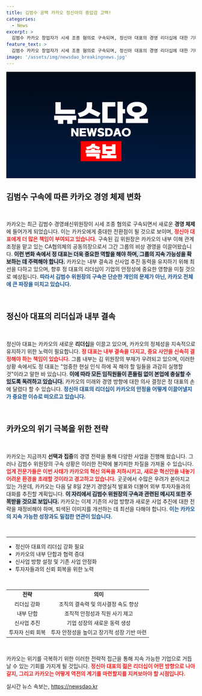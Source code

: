 ```yaml
---
title: 김범수 공백 카카오 정신아의 중압감 고백!
categories:
  - News
excerpt: >
  김범수 카카오 창업자가 시세 조종 혐의로 구속되며, 정신아 대표의 경영 리더십에 대한 기대가 커지고 있다. 카카오는 이제 그의 부재 속에서 신속한 안정화와 혁신을 요구받고 있다. 8일 컨퍼런스콜이 주목받는 이유는 이 위기 속에서 향후 방향성을 제시할 중요한 메시지가 예상되기 때문이다.
feature_text: >
  김범수 카카오 창업자가 시세 조종 혐의로 구속되며, 정신아 대표의 경영 리더십에 대한 기대가 커지고 있다. 카카오는 이제 그의 부재 속에서 신속한 안정화와 혁신을 요구받고 있다. 8일 컨퍼런스콜이 주목받는 이유는 이 위기 속에서 향후 방향성을 제시할 중요한 메시지가 예상되기 때문이다.
image: '/assets/img/newsdao_breakingnews.jpg'
---
```


<p><img src="/assets/img/newsdao_breakingnews.jpg" alt="ontimetimes 속보" /></p>

<h2 data-ke-size="size26">김범수 구속에 따른 카카오 경영 체제 변화</h2>

<p data-ke-size="size16">&nbsp;</p>

<p>카카오는 최근 김범수 경영쇄신위원장이 시세 조종 혐의로 구속되면서 새로운 <strong>경영 체제</strong>에 들어가게 되었습니다. 이는 카카오에게 중대한 전환점이 될 것으로 보이며, <b><span style="color: #ee2323;">정신아 대표에게 더 많은 책임이 부여되고 있습니다.</span></b> 구속된 김 위원장은 카카오의 내부 이해 관계 조정을 맡고 있는 CA협의체의 공동의장으로서 그간 그룹의 비상 경영을 이끌어왔습니다. <b><span style="background-color: #21538527;">이런 변화 속에서 정 대표는 더욱 중요한 역할을 해야 하며, 그룹의 지속 가능성을 확보하는 데 주력해야 합니다.</span></b> 카카오는 내부 결속과 신사업 추진 동력을 유지하기 위해 최선을 다하고 있으며, 향후 정 대표의 리더십이 기업의 안정성에 중요한 영향을 미칠 것으로 예상됩니다. <b><span style="color: #1a5490;">따라서 김범수 위원장의 구속은 단순한 개인의 문제가 아닌, 카카오 전체에 큰 파장을 미치고 있습니다.</span></b></p>

<p data-ke-size="size16">&nbsp;</p>

<h2 data-ke-size="size26">정신아 대표의 리더십과 내부 결속</h2>

<p data-ke-size="size16">&nbsp;</p>

<p>정신아 대표는 카카오의 새로운 <strong>리더십</strong>을 이끌고 있으며, 카카오의 정체성을 지속적으로 유지하기 위한 노력이 필요합니다. <b><span style="color: #ee2323;">정 대표는 내부 결속을 다지고, 중요 사안을 신속히 결정해야 하는 책임이 있습니다.</span></b> 그룹 내부는 김 위원장의 부재가 우려되고 있으며, 이러한 상황 속에서도 정 대표는 "엄중한 현실 인식 하에 꼭 해야 할 일들을 과감히 실행할 것"이라고 말한 바 있습니다. <b><span style="background-color: #21538527;">이에 따라 모든 임직원들이 흔들림 없이 본업에 충실할 수 있도록 독려하고 있습니다.</span></b> 카카오의 미래와 경영 방향에 대한 의사 결정은 정 대표의 손에 달렸다 할 수 있습니다. <b><span style="color: #1a5490;">정신아 대표의 리더십이 카카오의 안정을 어떻게 이끌어낼지가 중요한 이슈로 떠오르고 있습니다.</span></b></p>

<p data-ke-size="size16">&nbsp;</p>

<h2 data-ke-size="size26">카카오의 위기 극복을 위한 전략</h2>

<p data-ke-size="size16">&nbsp;</p>

<p>카카오는 지금까지 <strong>선택과 집중</strong>의 경영 전략을 통해 다양한 사업을 진행해 왔습니다. 그러나 김범수 위원장의 구속 상황은 이러한 전략에 불가피한 차질을 가져올 수 있습니다. <b><span style="color: #ee2323;">업계 전문가들은 이번 사태가 카카오의 혁신 의욕을 저하시키고, 새로운 혁신안을 내놓기 어려운 환경을 초래할 것이라고 경고하고 있습니다.</span></b> 곳곳에서 수많은 우려가 쏟아지고 있는 가운데, 카카오는 다음 달 8일 2분기 경영실적 발표와 더불어 외부 투자자들과의 대화를 추진할 계획입니다. <b><span style="background-color: #21538527;">이 자리에서 김범수 위원장의 구속과 관련된 메시지 또한 주목받을 것으로 보입니다.</span></b> 카카오는 이제 기존의 사업 방향과 새로운 사업 추진에 대한 전략을 재정비해야 하며, 퇴색된 이미지를 개선하는 데 최선을 다해야 합니다. <b><span style="color: #1a5490;">이는 카카오의 지속 가능한 성장과도 밀접한 연관이 있습니다.</span></b></p>

<p data-ke-size="size16">&nbsp;</p>

<hr>

<ul>
<li>정신아 대표의 리더십 강화 필요</li>
<li>카카오의 내부 단합과 협력 증대</li>
<li>신사업 방향 설정 및 기존 사업 안정화</li>
<li>투자자들과의 신뢰 회복을 위한 노력</li>
</ul>

<p data-ke-size="size16">&nbsp;</p>

<table style="width: 100%; border-collapse: collapse;">
<tr>
<td style="text-align: center; height: 17px;"><b>전략</b></td>
<td style="text-align: center; height: 17px;"><b>의미</b></td>
</tr>
<tr>
<td style="text-align: center; height: 17px;">리더십 강화</td>
<td style="text-align: center; height: 17px;">조직의 결속력 및 의사결정 속도 향상</td>
</tr>
<tr>
<td style="text-align: center; height: 17px;">내부 단합</td>
<td style="text-align: center; height: 17px;">조직적 안정성과 직원 사기 제고</td>
</tr>
<tr>
<td style="text-align: center; height: 17px;">신사업 추진</td>
<td style="text-align: center; height: 17px;">기업 성장의 새로운 동력 생성</td>
</tr>
<tr>
<td style="text-align: center; height: 17px;">투자자 신뢰 회복</td>
<td style="text-align: center; height: 17px;">투자 안정성을 높이고 장기적 성장 기반 마련</td>
</tr>
</table>

<p data-ke-size="size16">&nbsp;</p>

<p>카카오는 위기를 극복하기 위한 이러한 전략적 접근을 통해 지속 가능한 기업으로 거듭날 수 있는 기회를 가지게 될 것입니다. <b><span style="color: #ee2323;">정신아 대표의 젊은 리더십이 어떤 방향으로 나아갈지, 그리고 카카오는 어떻게 역전의 계기를 마련할지를 지켜보아야 할 시점입니다.</span></b></p>
실시간 뉴스 속보는, <a href="https://newsdao.kr" rel="dofollow">https://newsdao.kr</a>


